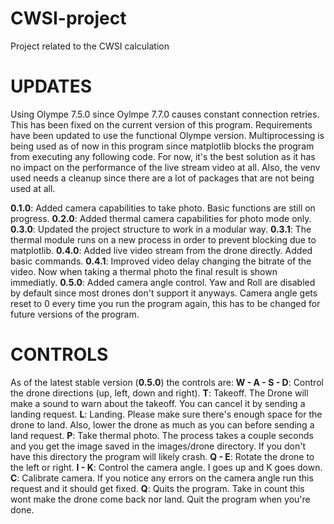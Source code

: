 # CWSI-project
Project related to the CWSI calculation

# UPDATES
Using Olympe 7.5.0 since Oylmpe 7.7.0 causes constant connection retries. This has been fixed on the current version of this program. Requirements have been updated to use the functional Olympe version.
Multiprocessing is being used as of now in this program since matplotlib blocks the program from executing any following code. For now, it's the best solution as it has no impact on the performance of the live stream video at all.
Also, the venv used needs a cleanup since there are a lot of packages that are not being used at all.

**0.1.0**: Added camera capabilities to take photo. Basic functions are still on progress.
**0.2.0**: Added thermal camera capabilities for photo mode only.
**0.3.0**: Updated the project structure to work in a modular way.
**0.3.1**: The thermal module runs on a new process in order to prevent blocking due to matplotlib.
**0.4.0**: Added live video stream from the drone directly. Added basic commands.
**0.4.1**: Improved video delay changing the bitrate of the video. Now when taking a thermal photo the final result is shown immediatly.
**0.5.0**: Added camera angle control. Yaw and Roll are disabled by default since most drones don't support it anyways. Camera angle gets reset to 0 every time you run the program again, this
has to be changed for future versions of the program.

# CONTROLS
As of the latest stable version (**0.5.0**) the controls are:
**W - A - S - D**: Control the drone directions (up, left, down and right).
**T**: Takeoff. The Drone will make a sound to warn about the takeoff. You can cancel it by sending a landing request.
**L**: Landing. Please make sure there's enough space for the drone to land. Also, lower the drone as much as you can before sending a land request.
**P**: Take thermal photo. The process takes a couple seconds and you get the image saved in the images/drone directory. If you don't have this directory the program will likely crash.
**Q - E**: Rotate the drone to the left or right.
**I - K**: Control the camera angle. I goes up and K goes down.
**C**: Calibrate camera. If you notice any errors on the camera angle run this request and it should get fixed.
**Q**: Quits the program. Take in count this wont make the drone come back nor land. Quit the program when you're done.